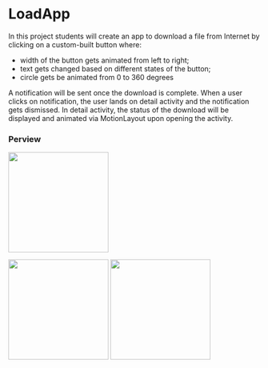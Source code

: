 # LoadApp

In this project students will create an app to download a file from Internet by clicking on a custom-built button where:
 - width of the button gets animated from left to right;
 - text gets changed based on different states of the button;
 - circle gets be animated from 0 to 360 degrees

A notification will be sent once the download is complete. 
When a user clicks on notification, the user lands on detail activity and the notification gets dismissed. 
In detail activity, the status of the download will be displayed and animated via MotionLayout upon opening the activity.


### Perview

<p align = "left">
<img src="./screenshots/screen_1.png" width=200>
</p>
<p align = "left">
<img src="./screenshots/screen_2.png" width=200>
  <img src="./screenshots/screen_3.png" width=200>
</p>
